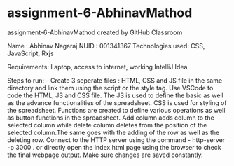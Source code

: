 # assignment-6-AbhinavMathod
assignment-6-AbhinavMathod created by GitHub Classroom

Name : Abhinav Nagaraj
NUID : 001341367
Technologies used: CSS, JavaScript, Rxjs

Requirements: Laptop, access to internet, working IntelliJ Idea

Steps to run: - Create 3 seperate files : HTML, CSS and JS file in the same directory and link them using the script or the style tag.
Use VSCode to code the HTML, JS and CSS file.
The JS is used to define the basic as well as the advance functionalities of the spreadsheet.
CSS is used for styling of the spreadsheet.
Functions are created to define various operations as well as button functions in the spreadsheet.
Add column adds column to the selected column while delete column deletes from the position of the selected column.The same goes with the adding of the row as well as the deleting row.
Connect to the HTTP server using the command - http-server -p 3000 . or directly open the index.html page using the browser to check the final webpage output. 
Make sure changes are saved constantly. 


